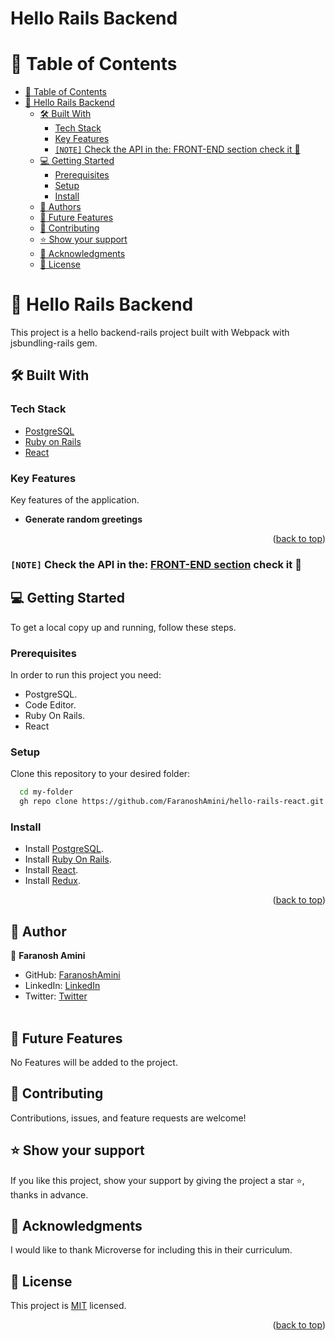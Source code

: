 <h1>Hello Rails Backend</h1>

<a name="readme-top"></a>

<!-- TABLE OF CONTENTS -->

# 📗 Table of Contents

- [📗 Table of Contents](#-table-of-contents)
- [📖 Hello Rails Backend](#-hello-rails-backend)
  - [🛠 Built With ](#-built-with-)
    - [Tech Stack ](#tech-stack-)
    - [Key Features ](#key-features-)
    - [`[NOTE]` Check the API in the: FRONT-END section check it 🙏](#note-check-the-api-in-the-front-end-section-check-it-)
  - [💻 Getting Started ](#-getting-started-)
    - [Prerequisites](#prerequisites)
    - [Setup](#setup)
    - [Install](#install)
  - [👥 Authors ](#-authors-)
  - [🔭 Future Features ](#-future-features-)
  - [🤝 Contributing ](#-contributing-)
  - [⭐️ Show your support ](#️-show-your-support-)
  - [🙏 Acknowledgments ](#-acknowledgments-)
  - [📝 License ](#-license-)

<!-- PROJECT DESCRIPTION -->

# 📖 Hello Rails Backend<a name="about-project"></a>

This project is a hello backend-rails project built with Webpack with jsbundling-rails gem.

## 🛠 Built With <a name="built-with"></a>

### Tech Stack <a name="tech-stack"></a>

- <a href="https://www.postgresql.org/">PostgreSQL</a>
- <a href="https://rubyonrails.org/">Ruby on Rails</a>
- <a href="https://react.dev/">React</a>

<!-- Features -->

### Key Features <a name="key-features"></a>

Key features of the application.

- **Generate random greetings**

<p align="right">(<a href="#readme-top">back to top</a>)</p>

<!-- LIVE DEMO -->
### `[NOTE]` Check the API in the: [FRONT-END section](https://github.com/FaranoshAmini/hello-react-front-end/pull/1) check it 🙏 

## 💻 Getting Started <a name="getting-started"></a>


To get a local copy up and running, follow these steps.

### Prerequisites

In order to run this project you need:

- PostgreSQL.
- Code Editor.
- Ruby On Rails.
- React

### Setup

Clone this repository to your desired folder:

```sh
  cd my-folder
  gh repo clone https://github.com/FaranoshAmini/hello-rails-react.git
```

### Install

- Install <a href="https://www.postgresql.org/">PostgreSQL</a>.
- Install <a href="https://rubyonrails.org/">Ruby On Rails</a>.
- Install <a href="https://react.dev/">React</a>.
- Install <a href="https://react.dev/learn">Redux</a>.

<p align="right">(<a href="#readme-top">back to top</a>)</p>

<!-- AUTHORS -->

## 👥 Author <a name="authors"></a>

👤 **Faranosh Amini**
- GitHub: [FaranoshAmini](https://github.com/FaranoshAmini)
- LinkedIn: [LinkedIn](https://www.linkedin.com/in/faranosh-amini/)
- Twitter: [Twitter](https://twitter.com/Faranosh_Amini)
<br><br>


<!-- FUTURE FEATURES -->

## 🔭 Future Features <a name="future-features"></a>

No Features will be added to the project.


<!-- CONTRIBUTING -->

## 🤝 Contributing <a name="contributing"></a>

Contributions, issues, and feature requests are welcome!

<!-- SUPPORT -->

## ⭐️ Show your support <a name="support"></a>

If you like this project, show your support by giving the project a star ⭐️, thanks in advance.


<!-- ACKNOWLEDGEMENTS -->

## 🙏 Acknowledgments <a name="acknowledgements"></a>

I would like to thank Microverse for including this in their curriculum.

<!-- LICENSE -->

## 📝 License <a name="license"></a>

This project is [MIT](./LICENSE) licensed.

<p align="right">(<a href="#readme-top">back to top</a>)</p>